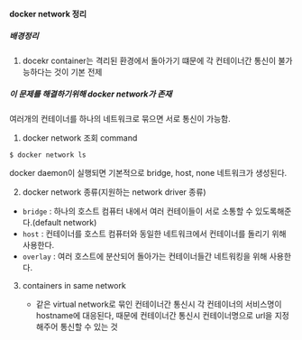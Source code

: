 #### docker network 정리

##### 배경정리
1. docekr container는 격리된 환경에서 돌아가기 떄문에 각 컨테이너간 통신이 불가능하다는 것이 기본 전제  

##### 이 문제를 해결하기위해 docker network가 존재

여러개의 컨테이너를 하나의 네트워크로 묶으면 서로 통신이 가능함.    


1. docker network 조회 command

``` docker
$ docker network ls
```

docker daemon이 실행되면 기본적으로 bridge, host, none 네트워크가 생성된다. 

2. docker network 종류(지원하는 network driver 종류)

  * `bridge` : 하나의 호스트 컴퓨터 내에서 여러 컨테이들이 서로 소통할 수 있도록해준다.(default network)
  * `host` : 컨테이너를 호스트 컴퓨터와 동일한 네트워크에서 컨테이너를 돌리기 위해 사용한다.
  * `overlay` : 여러 호스트에 분산되어 돌아가는 컨테이너들간 네트워킹을 위해 사용한다.


3. containers in same network

	- 같은 virtual network로 묶인 컨테이너간 통신시 각 컨테이너의 서비스명이 hostname에 대응된다, 때문에 컨테이너간 통신시 컨테이너명으로 url을 지정해주어 통신할 수 있는 것
